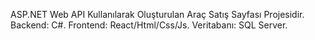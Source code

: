 ASP.NET Web API Kullanılarak Oluşturulan Araç Satış Sayfası Projesidir.
Backend: C#.
Frontend: React/Html/Css/Js.
Veritabanı: SQL Server.
